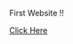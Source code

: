 First Website !!

<a href="https://jaydhumal23.github.io/Move_It-Website/" target=”_blank” > Click Here</a>
